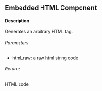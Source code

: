 ## Embedded HTML Component

#### Description
Generates an arbitrary HTML tag.

###### Parameters
* html_raw: a raw html string code 

###### Returns
HTML code 
